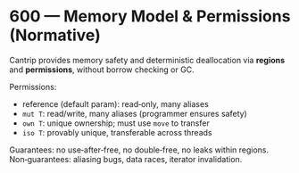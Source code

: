 # 600 — Memory Model & Permissions (Normative)

Cantrip provides memory safety and deterministic deallocation via **regions** and
**permissions**, without borrow checking or GC.

Permissions:
- reference (default param): read‑only, many aliases
- `mut T`: read/write, many aliases (programmer ensures safety)
- `own T`: unique ownership; must use `move` to transfer
- `iso T`: provably unique, transferable across threads

Guarantees: no use‑after‑free, no double‑free, no leaks within regions.  
Non‑guarantees: aliasing bugs, data races, iterator invalidation.
